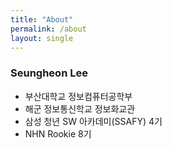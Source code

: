 ```yaml
---
title: "About"
permalink: /about
layout: single
---
```


### Seungheon Lee
- 부산대학교 정보컴퓨터공학부
- 해군 정보통신학교 정보화교관
- 삼성 청년 SW 아카데미(SSAFY) 4기
- NHN Rookie 8기
